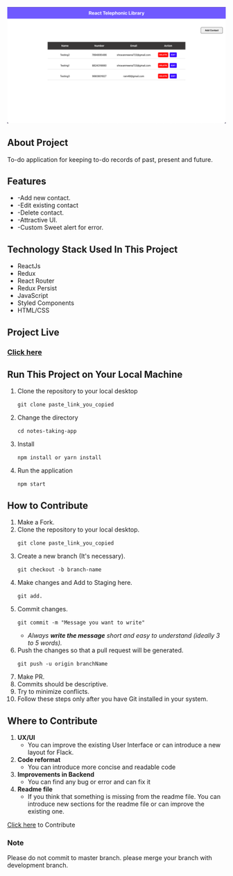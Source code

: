 ![](https://github.com/ramavatarmeena99/Contact_List_App/blob/main/src/Component/Assest/Contact_List_App.png?raw=true)

## About Project
To-do application for keeping to-do records of past, present and future.


## Features
* -Add new contact.
* -Edit existing contact  
* -Delete contact.
* -Attractive UI.
* -Custom Sweet alert for error.

## Technology Stack Used In This Project
* ReactJs
* Redux
* React Router
* Redux Persist
* JavaScript
* Styled Components
* HTML/CSS

## Project Live
### [Click here](https://avtar-react-telephonic-library.netlify.app/) 

## Run This Project on Your Local Machine

1. Clone the repository to your local desktop
    ```
    git clone paste_link_you_copied
    ```
2. Change the directory 
    ```
    cd notes-taking-app
    ```
3. Install
    ```
    npm install or yarn install
    ```
4. Run the application
    ```
    npm start
    ```
 
## How to Contribute

1. Make a Fork.
2. Clone the repository to your local desktop.
    ```
    git clone paste_link_you_copied
    ```
3. Create a new branch (It's necessary).
    ```
    git checkout -b branch-name
    ```
4. Make changes and Add to Staging here.
    ```
    git add.
    ```
5. Commit changes.
    ```
    git commit -m "Message you want to write"
    ```
    * _Always __write the message__ short and easy to understand (ideally 3 to 5 words)._
6. Push the changes so that a pull request will be generated.
    ```
    git push -u origin branchName
    ```
7. Make PR.
8. Commits should be descriptive.
9. Try to minimize conflicts.
10. Follow these steps only after you have Git installed in your system.

## Where to Contribute
1. __UX/UI__
    * You can improve the existing User Interface or can introduce a new layout for Flack.
2. __Code reformat__
    * You can introduce more concise and readable code 
3. __Improvements in Backend__
    * You can find any bug or error and can fix it
4. __Readme file__
    * If you think that something is missing from the readme file. You can introduce new sections for the readme file or can improve the existing one. 


[Click here](https://github.com/ramavatarmeena99/Contact_List_App) to Contribute 



### Note 

Please do not commit to master branch. please merge your branch with development branch.
